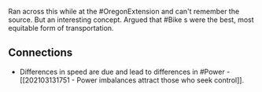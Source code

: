 Ran across this while at the #OregonExtension and can't remember the source. But an interesting concept. Argued that #Bike s were the best, most equitable form of transportation. 

## Connections
- Differences in speed are due and lead to differences in #Power - [[202103131751 - Power imbalances attract those who seek control]]. 